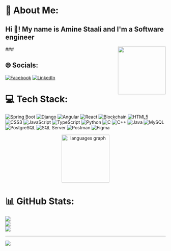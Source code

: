 # 💫 About Me:
<h2 align="left">Hi 👋! My name is Amine Staali and I'm a Software engineer</h2>

<img align="right" height="150" src="https://scontent.ftun20-1.fna.fbcdn.net/v/t39.30808-6/403858347_3582436695306222_905866864839501248_n.jpg?_nc_cat=106&ccb=1-7&_nc_sid=5f2048&_nc_ohc=tNm0dayknrUQ7kNvgEV_g-F&_nc_ht=scontent.ftun20-1.fna&oh=00_AYBCeNKduOFNCiYlG1_C5kwwt07NEDfoiyqxgvKfeaZZ5A&oe=667A2BF9"  />
###

## 🌐 Socials:
[![Facebook](https://img.shields.io/badge/Facebook-%231877F2.svg?logo=Facebook&logoColor=white)](https://www.facebook.com/stmedamine/) [![LinkedIn](https://img.shields.io/badge/LinkedIn-%230077B5.svg?logo=linkedin&logoColor=white)](https://www.linkedin.com/in/mohamed-amine-staali-b12275224/) 

# 💻 Tech Stack:
![Spring Boot](https://img.shields.io/badge/springboot-%236DB33F.svg?style=for-the-badge&logo=spring&logoColor=white)
![Django](https://img.shields.io/badge/django-%23092E20.svg?style=for-the-badge&logo=django&logoColor=white)
![Angular](https://img.shields.io/badge/angular-%23DD0031.svg?style=for-the-badge&logo=angular&logoColor=white)
![React](https://img.shields.io/badge/react-%2320232a.svg?style=for-the-badge&logo=react&logoColor=%2361DAFB)
![Blockchain](https://img.shields.io/badge/blockchain-%23000000.svg?style=for-the-badge&logo=ethereum&logoColor=%23FFFFFF)
![HTML5](https://img.shields.io/badge/html5-%23E34F26.svg?style=for-the-badge&logo=html5&logoColor=white)
![CSS3](https://img.shields.io/badge/css3-%231572B6.svg?style=for-the-badge&logo=css3&logoColor=white)
![JavaScript](https://img.shields.io/badge/javascript-%23323330.svg?style=for-the-badge&logo=javascript&logoColor=%23F7DF1E)
![TypeScript](https://img.shields.io/badge/typescript-%23007ACC.svg?style=for-the-badge&logo=typescript&logoColor=white)
![Python](https://img.shields.io/badge/python-3670A0?style=for-the-badge&logo=python&logoColor=ffdd54)
![C](https://img.shields.io/badge/C-00599C?style=for-the-badge&logo=c&logoColor=white)
![C++](https://img.shields.io/badge/C++-00599C?style=for-the-badge&logo=c%2B%2B&logoColor=white)
![Java](https://img.shields.io/badge/java-%23ED8B00.svg?style=for-the-badge&logo=java&logoColor=white)
![MySQL](https://img.shields.io/badge/mysql-%2300f.svg?style=for-the-badge&logo=mysql&logoColor=white)
![PostgreSQL](https://img.shields.io/badge/postgres-%23316192.svg?style=for-the-badge&logo=postgresql&logoColor=white)
![SQL Server](https://img.shields.io/badge/sql%20server-%23CC2927.svg?style=for-the-badge&logo=microsoft-sql-server&logoColor=white)
![Postman](https://img.shields.io/badge/Postman-FF6C37?style=for-the-badge&logo=postman&logoColor=white)
![Figma](https://img.shields.io/badge/figma-%23F24E1E.svg?style=for-the-badge&logo=figma&logoColor=white)

<div align="center">
  <img src="https://github-readme-stats.vercel.app/api/top-langs?username=Amine-Staali&locale=en&hide_title=false&layout=compact&card_width=320&langs_count=5&theme=dracula&hide_border=false" height="150" alt="languages graph"  />
</div>

###

# 📊 GitHub Stats:
![](https://github-readme-stats.vercel.app/api?username=Amine-Staali&theme=dracula&hide_border=false&include_all_commits=false&count_private=false)<br/>
![](https://github-readme-streak-stats.herokuapp.com/?user=Amine-Staali&theme=dracula&hide_border=false)<br/>
![](https://github-readme-stats.vercel.app/api/top-langs/?username=Amine-Staali&theme=dracula&hide_border=false&include_all_commits=false&count_private=false&layout=compact)

---
[![](https://visitcount.itsvg.in/api?id=Amine-Staali&icon=0&color=0)](https://visitcount.itsvg.in)
